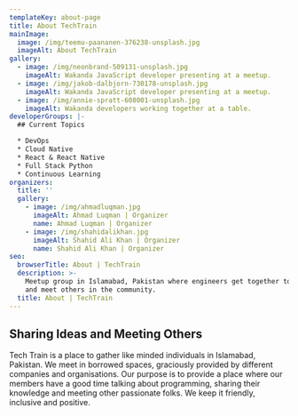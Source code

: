 ```yaml
---
templateKey: about-page
title: About TechTrain
mainImage:
  image: /img/teemu-paananen-376238-unsplash.jpg
  imageAlt: About TechTrain
gallery:
  - image: /img/neonbrand-509131-unsplash.jpg
    imageAlt: Wakanda JavaScript developer presenting at a meetup.
  - image: /img/jakob-dalbjorn-730178-unsplash.jpg
    imageAlt: Wakanda JavaScript developer presenting at a meetup.
  - image: /img/annie-spratt-608001-unsplash.jpg
    imageAlt: Wakanda developers working together at a table.
developerGroups: |-
  ## Current Topics

  * DevOps
  * Cloud Native
  * React & React Native
  * Full Stack Python
  * Continuous Learning
organizers:
  title: ''
  gallery:
    - image: /img/ahmadluqman.jpg
      imageAlt: Ahmad Luqman | Organizer
      name: Ahmad Luqman | Organizer
    - image: /img/shahidalikhan.jpg
      imageAlt: Shahid Ali Khan | Organizer
      name: Shahid Ali Khan | Organizer
seo:
  browserTitle: About | TechTrain
  description: >-
    Meetup group in Islamabad, Pakistan where engineers get together to learn
    and meet others in the community.
  title: About | TechTrain
---
```

## Sharing Ideas and Meeting Others

Tech Train is a place to gather like minded individuals in Islamabad, Pakistan. We meet in borrowed spaces, graciously provided by different companies and organisations. Our purpose is to provide a place where our members have a good time talking about programming, sharing their knowledge and meeting other passionate folks. We keep it friendly, inclusive and positive.
